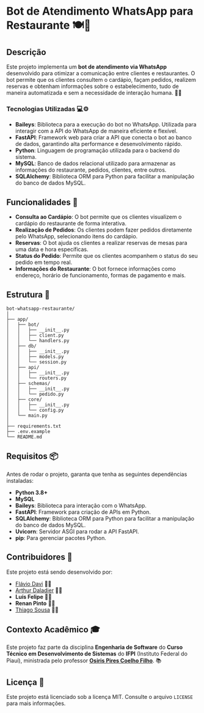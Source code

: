 # Bot de Atendimento WhatsApp para Restaurante 🍽️📱

## Descrição

Este projeto implementa um **bot de atendimento via WhatsApp** desenvolvido para otimizar a comunicação entre clientes e restaurantes. O bot permite que os clientes consultem o cardápio, façam pedidos, realizem reservas e obtenham informações sobre o estabelecimento, tudo de maneira automatizada e sem a necessidade de interação humana. 🤖🍴

### Tecnologias Utilizadas 💻⚙️

- **Baileys**: Biblioteca para a execução do bot no WhatsApp. Utilizada para interagir com a API do WhatsApp de maneira eficiente e flexível.
- **FastAPI**: Framework web para criar a API que conecta o bot ao banco de dados, garantindo alta performance e desenvolvimento rápido.
- **Python**: Linguagem de programação utilizada para o backend do sistema.
- **MySQL**: Banco de dados relacional utilizado para armazenar as informações do restaurante, pedidos, clientes, entre outros.
- **SQLAlchemy**: Biblioteca ORM para Python para facilitar a manipulação do banco de dados MySQL.

## Funcionalidades 🌟

- **Consulta ao Cardápio**: O bot permite que os clientes visualizem o cardápio do restaurante de forma interativa.
- **Realização de Pedidos**: Os clientes podem fazer pedidos diretamente pelo WhatsApp, selecionando itens do cardápio.
- **Reservas**: O bot ajuda os clientes a realizar reservas de mesas para uma data e hora específicas.
- **Status do Pedido**: Permite que os clientes acompanhem o status do seu pedido em tempo real.
- **Informações do Restaurante**: O bot fornece informações como endereço, horário de funcionamento, formas de pagamento e mais.

## Estrutura 🧱
```plaintext
bot-whatsapp-restaurante/
│
├── app/
│   ├── bot/
│   │   ├── __init__.py
│   │   ├── client.py
│   │   └── handlers.py
│   ├── db/
│   │   ├── __init__.py
│   │   ├── models.py
│   │   └── session.py
│   ├── api/
│   │   ├── __init__.py
│   │   └── routers.py
│   ├── schemas/
│   │   ├── __init__.py
│   │   └── pedido.py
│   ├── core/
│   │   ├── __init__.py
│   │   └── config.py
│   └── main.py
│
├── requirements.txt
├── .env.example
└── README.md

```

## Requisitos 📦

Antes de rodar o projeto, garanta que tenha as seguintes dependências instaladas:

- **Python 3.8+**
- **MySQL**
- **Baileys**: Biblioteca para interação com o WhatsApp.
- **FastAPI**: Framework para criação de APIs em Python.
- **SQLAlchemy**: Biblioteca ORM para Python para facilitar a manipulação do banco de dados MySQL.
- **Uvicorn**: Servidor ASGI para rodar a API FastAPI.
- **pip**: Para gerenciar pacotes Python.

## Contribuidores 👥

Este projeto está sendo desenvolvido por:

- [Flávio Davi](https://github.com/flavio-davi) 🧑‍💻
- [Arthur Daladier](https://github.com/Arthur-dev01) 🧑‍💻
- **Luís Felipe** 👨‍💻
- **Renan Pinto** 👨‍💻
- [Thiago Sousa](https://github.com/thiago21sousa21) 🧑‍💻

## Contexto Acadêmico 🎓

Este projeto faz parte da disciplina **Engenharia de Software** do **Curso Técnico em Desenvolvimento de Sistemas** do **IFPI** (Instituto Federal do Piauí), ministrada pelo professor **[Osiris Pires Coelho Filho](https://abrir.link/ooDva)**. 📚

## Licença 📝

Este projeto está licenciado sob a licença MIT. Consulte o arquivo `LICENSE` para mais informações.
